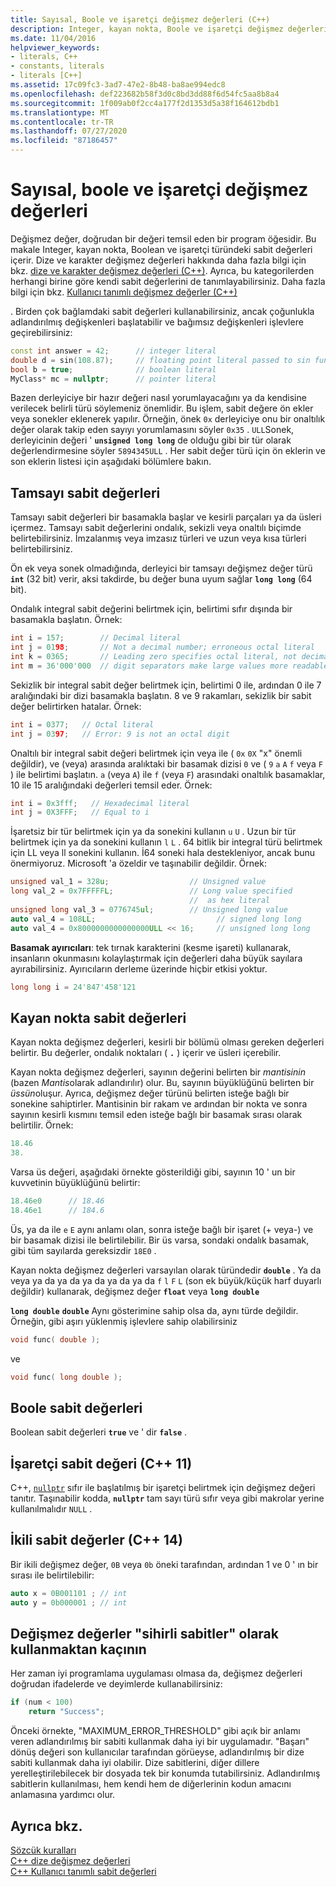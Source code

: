 ```yaml
---
title: Sayısal, Boole ve işaretçi değişmez değerleri (C++)
description: Integer, kayan nokta, Boole ve işaretçi değişmez değerleri için C++ standart dil biçimleri.
ms.date: 11/04/2016
helpviewer_keywords:
- literals, C++
- constants, literals
- literals [C++]
ms.assetid: 17c09fc3-3ad7-47e2-8b48-ba8ae994edc8
ms.openlocfilehash: def223682b58f3d0c8bd3dd88f6d54fc5aa8b8a4
ms.sourcegitcommit: 1f009ab0f2cc4a177f2d1353d5a38f164612bdb1
ms.translationtype: MT
ms.contentlocale: tr-TR
ms.lasthandoff: 07/27/2020
ms.locfileid: "87186457"
---
```

# <a name="numeric-boolean-and-pointer-literals"></a>Sayısal, boole ve işaretçi değişmez değerleri

Değişmez değer, doğrudan bir değeri temsil eden bir program öğesidir. Bu makale Integer, kayan nokta, Boolean ve işaretçi türündeki sabit değerleri içerir. Dize ve karakter değişmez değerleri hakkında daha fazla bilgi için bkz. [dize ve karakter değişmez değerleri (C++)](../cpp/string-and-character-literals-cpp.md). Ayrıca, bu kategorilerden herhangi birine göre kendi sabit değerlerini de tanımlayabilirsiniz. Daha fazla bilgi için bkz. [Kullanıcı tanımlı değişmez değerler (C++)](../cpp/user-defined-literals-cpp.md)

. Birden çok bağlamdaki sabit değerleri kullanabilirsiniz, ancak çoğunlukla adlandırılmış değişkenleri başlatabilir ve bağımsız değişkenleri işlevlere geçirebilirsiniz:

```cpp
const int answer = 42;      // integer literal
double d = sin(108.87);     // floating point literal passed to sin function
bool b = true;              // boolean literal
MyClass* mc = nullptr;      // pointer literal
```

Bazen derleyiciye bir hazır değeri nasıl yorumlayacağını ya da kendisine verilecek belirli türü söylemeniz önemlidir. Bu işlem, sabit değere ön ekler veya sonekler eklenerek yapılır. Örneğin, önek `0x` derleyiciye onu bir onaltılık değer olarak takip eden sayıyı yorumlamasını söyler `0x35` . `ULL`Sonek, derleyicinin değeri ' **`unsigned long long`** de olduğu gibi bir tür olarak değerlendirmesine söyler `5894345ULL` . Her sabit değer türü için ön eklerin ve son eklerin listesi için aşağıdaki bölümlere bakın.

## <a name="integer-literals"></a>Tamsayı sabit değerleri

Tamsayı sabit değerleri bir basamakla başlar ve kesirli parçaları ya da üsleri içermez. Tamsayı sabit değerlerini ondalık, sekizli veya onaltılı biçimde belirtebilirsiniz. İmzalanmış veya imzasız türleri ve uzun veya kısa türleri belirtebilirsiniz.

Ön ek veya sonek olmadığında, derleyici bir tamsayı değişmez değer türü **`int`** (32 bit) verir, aksi takdirde, bu değer buna uyum sağlar **`long long`** (64 bit).

Ondalık integral sabit değerini belirtmek için, belirtimi sıfır dışında bir basamakla başlatın. Örnek:

```cpp
int i = 157;        // Decimal literal
int j = 0198;       // Not a decimal number; erroneous octal literal
int k = 0365;       // Leading zero specifies octal literal, not decimal
int m = 36'000'000  // digit separators make large values more readable
```

Sekizlik bir integral sabit değer belirtmek için, belirtimi 0 ile, ardından 0 ile 7 aralığındaki bir dizi basamakla başlatın. 8 ve 9 rakamları, sekizlik bir sabit değer belirtirken hatalar. Örnek:

```cpp
int i = 0377;   // Octal literal
int j = 0397;   // Error: 9 is not an octal digit
```

Onaltılı bir integral sabit değeri belirtmek için veya ile ( `0x` `0X` "x" önemli değildir), ve (veya) arasında aralıktaki bir basamak dizisi `0` ve ( `9` `a` `A` `f` veya `F` ) ile belirtimi başlatın. `a` (veya `A`) ile `f` (veya `F`) arasındaki onaltılık basamaklar, 10 ile 15 aralığındaki değerleri temsil eder. Örnek:

```cpp
int i = 0x3fff;   // Hexadecimal literal
int j = 0X3FFF;   // Equal to i
```

İşaretsiz bir tür belirtmek için ya da sonekini kullanın `u` `U` . Uzun bir tür belirtmek için ya da sonekini kullanın `l` `L` . 64 bitlik bir integral türü belirtmek için LL veya ll sonekini kullanın. İ64 soneki hala destekleniyor, ancak bunu önermiyoruz. Microsoft 'a özeldir ve taşınabilir değildir. Örnek:

```cpp
unsigned val_1 = 328u;                  // Unsigned value
long val_2 = 0x7FFFFFL;                 // Long value specified
                                        //  as hex literal
unsigned long val_3 = 0776745ul;        // Unsigned long value
auto val_4 = 108LL;                           // signed long long
auto val_4 = 0x8000000000000000ULL << 16;     // unsigned long long
```

**Basamak ayırıcıları**: tek tırnak karakterini (kesme işareti) kullanarak, insanların okunmasını kolaylaştırmak için değerleri daha büyük sayılara ayırabilirsiniz. Ayırıcıların derleme üzerinde hiçbir etkisi yoktur.

```cpp
long long i = 24'847'458'121
```

## <a name="floating-point-literals"></a>Kayan nokta sabit değerleri

Kayan nokta değişmez değerleri, kesirli bir bölümü olması gereken değerleri belirtir. Bu değerler, ondalık noktaları ( **`.`** ) içerir ve üsleri içerebilir.

Kayan nokta değişmez değerleri, sayının değerini belirten bir *mantisinin* (bazen *Mantis*olarak adlandırılır) olur. Bu, sayının büyüklüğünü belirten bir *üssün*oluşur. Ayrıca, değişmez değer türünü belirten isteğe bağlı bir sonekine sahiptirler. Mantisinin bir rakam ve ardından bir nokta ve sonra sayının kesirli kısmını temsil eden isteğe bağlı bir basamak sırası olarak belirtilir. Örnek:

```cpp
18.46
38.
```

Varsa üs değeri, aşağıdaki örnekte gösterildiği gibi, sayının 10 ' un bir kuvvetinin büyüklüğünü belirtir:

```cpp
18.46e0      // 18.46
18.46e1      // 184.6
```

Üs, ya da ile `e` `E` aynı anlamı olan, sonra isteğe bağlı bir işaret (+ veya-) ve bir basamak dizisi ile belirtilebilir.  Bir üs varsa, sondaki ondalık basamak, gibi tüm sayılarda gereksizdir `18E0` .

Kayan nokta değişmez değerleri varsayılan olarak türündedir **`double`** . Ya da veya ya da ya da ya da ya da ya da `f` `l` `F` `L` (son ek büyük/küçük harf duyarlı değildir) kullanarak, değişmez değer **`float`** veya **`long double`**

**`long double`** **`double`** Aynı gösterimine sahip olsa da, aynı türde değildir. Örneğin, gibi aşırı yüklenmiş işlevlere sahip olabilirsiniz

```cpp
void func( double );
```

ve

```cpp
void func( long double );
```

## <a name="boolean-literals"></a>Boole sabit değerleri

Boolean sabit değerleri **`true`** ve ' dir **`false`** .

## <a name="pointer-literal-c11"></a>İşaretçi sabit değeri (C++ 11)

C++, [`nullptr`](../cpp/nullptr.md) sıfır ile başlatılmış bir işaretçi belirtmek için değişmez değeri tanıtır. Taşınabilir kodda, **`nullptr`** tam sayı türü sıfır veya gibi makrolar yerine kullanılmalıdır `NULL` .

## <a name="binary-literals-c14"></a>İkili sabit değerler (C++ 14)

Bir ikili değişmez değer, `0B` veya `0b` öneki tarafından, ardından 1 ve 0 ' ın bir sırası ile belirtilebilir:

```cpp
auto x = 0B001101 ; // int
auto y = 0b000001 ; // int
```

## <a name="avoid-using-literals-as-magic-constants"></a>Değişmez değerler "sihirli sabitler" olarak kullanmaktan kaçının

Her zaman iyi programlama uygulaması olmasa da, değişmez değerleri doğrudan ifadelerde ve deyimlerde kullanabilirsiniz:

```cpp
if (num < 100)
    return "Success";
```

Önceki örnekte, "MAXIMUM_ERROR_THRESHOLD" gibi açık bir anlamı veren adlandırılmış bir sabiti kullanmak daha iyi bir uygulamadır. "Başarı" dönüş değeri son kullanıcılar tarafından görüeyse, adlandırılmış bir dize sabiti kullanmak daha iyi olabilir. Dize sabitlerini, diğer dillere yerelleştirilebilecek bir dosyada tek bir konumda tutabilirsiniz. Adlandırılmış sabitlerin kullanılması, hem kendi hem de diğerlerinin kodun amacını anlamasına yardımcı olur.

## <a name="see-also"></a>Ayrıca bkz.

[Sözcük kuralları](../cpp/lexical-conventions.md)<br/>
[C++ dize değişmez değerleri](../cpp/string-and-character-literals-cpp.md)<br/>
[C++ Kullanıcı tanımlı sabit değerleri](../cpp/user-defined-literals-cpp.md)
